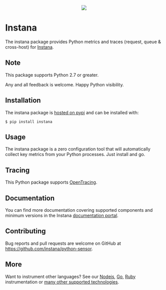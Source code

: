 <div align="center">
<img src="https://disznc.s3.amazonaws.com/Python-1-2017-06-29-at-22.34.00.png"/>
</div>

# Instana

The instana package provides Python metrics and traces (request, queue & cross-host) for [Instana](https://www.instana.com/).

## Note

This package supports Python 2.7 or greater.

Any and all feedback is welcome.  Happy Python visibility.

## Installation

The instana package is [hosted on pypi](https://pypi.python.org/pypi/instana) and can be installed with:

    $ pip install instana

## Usage

The instana package is a zero configuration tool that will automatically collect key metrics from your Python processes.  Just install and go.

## Tracing

This Python package supports [OpenTracing](http://opentracing.io/).

## Documentation

You can find more documentation covering supported components and minimum versions in the Instana [documentation portal](https://instana.atlassian.net/wiki/display/DOCS/Python).

## Contributing

Bug reports and pull requests are welcome on GitHub at https://github.com/instana/python-sensor.

## More

Want to instrument other languages?  See our [Nodejs](https://github.com/instana/nodejs-sensor), [Go](https://github.com/instana/golang-sensor), [Ruby](https://github.com/instana/ruby-sensor) instrumentation or [many other supported technologies](https://www.instana.com/supported-technologies/).
